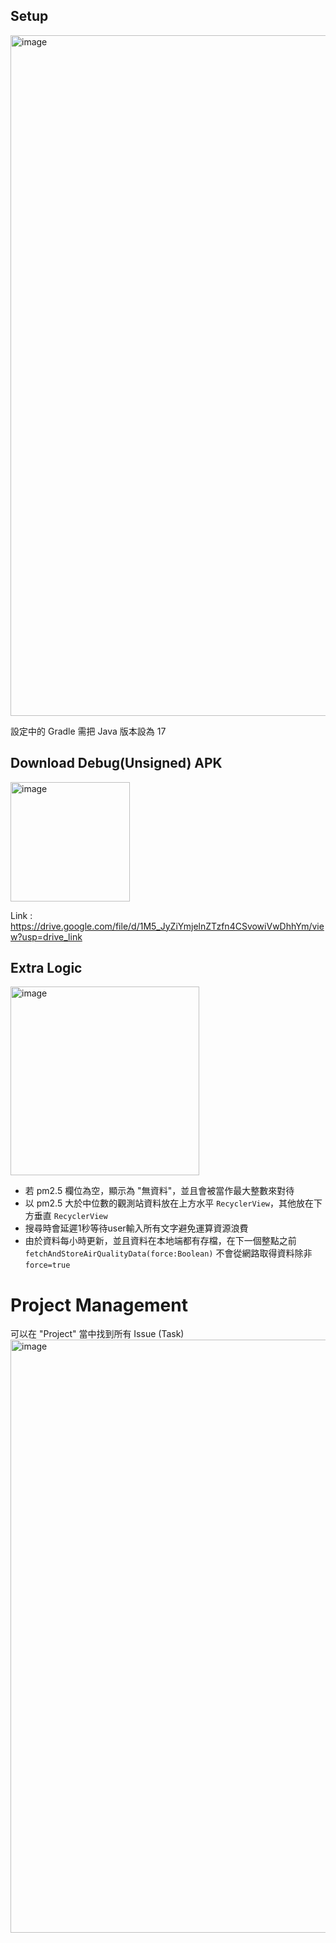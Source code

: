 ## Setup
<img width="1089" alt="image" src="https://github.com/Wesely/happy-pizza/assets/5109822/8b1dfba8-6d03-467b-894f-6ce69498e958">

設定中的 Gradle 需把 Java 版本設為 17

## Download Debug(Unsigned) APK
<img width="191" alt="image" src="https://github.com/Wesely/happy-pizza/assets/5109822/7d13eb0a-416d-4620-91d7-4fdc716bdd5d">

Link : https://drive.google.com/file/d/1M5_JyZiYmjelnZTzfn4CSvowiVwDhhYm/view?usp=drive_link

## Extra Logic
<img width="302" alt="image" src="https://github.com/Wesely/happy-pizza/assets/5109822/0af78992-2af8-449b-8035-61b4ac3064fe">

- 若 pm2.5 欄位為空，顯示為 "無資料"，並且會被當作最大整數來對待
- 以 pm2.5 大於中位數的觀測站資料放在上方水平 `RecyclerView`，其他放在下方垂直 `RecyclerView`
- 搜尋時會延遲1秒等待user輸入所有文字避免運算資源浪費
- 由於資料每小時更新，並且資料在本地端都有存檔，在下一個整點之前 `fetchAndStoreAirQualityData(force:Boolean)` 不會從網路取得資料除非 `force=true`

# Project Management

可以在 "Project" 當中找到所有 Issue (Task)
<img width="949" alt="image" src="https://github.com/Wesely/happy-pizza/assets/5109822/9c864b52-566d-43a1-904f-50b28dde498b">
